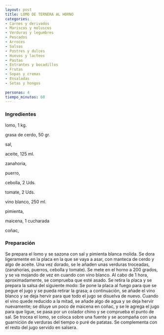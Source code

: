 ```yaml
---
layout: post
title: LOMO DE TERNERA AL HORNO
categories:
- Carnes y derivados
- Mariscos y moluscos
- Verduras y legumbres
- Pescados
- Arroces
- Salsas
- Postres y dulces
- Huevos y lacteos
- Pastas
- Entrantes y bocadillos
- Frutas
- Sopas y cremas
- Ensaladas
- Setas y hongos
 
personas: 4 
tiempo_minutos: 60 
---
```

<h3>Ingredientes</h3>
lomo, 1 kg.

grasa de cerdo, 50 gr.

sal,

aceite, 125 ml.

zanahoria,

puerro,

cebolla, 2 Uds.

tomate, 2 Uds.

vino blanco, 250 ml.

pimienta,

maicena, 1 cucharada

coñac,

<h3>Preparación</h3>
Se prepara el lomo y se sazona con sal y pimienta blanca molida. Se dora ligeramente en la placa en la que se vaya a asar, con manteca de cerdo y algo de aceite. Una vez dorado, se le añaden unas verduras troceadas, (zanahorias, puerros, cebolla y tomate). Se mete en el horno a 200 grados, y se va mojando de vez en cuando con vino blanco. Al cabo de 1 hora, aproximadamente, se comprueba que esté asado. Se retira la placa y se prepara la salsa del siguiente modo: Se pone la placa al fuego para que se pegue el jugo y se pueda retirar la grasa; a continuación, se añade el vino blanco y se deja hervir para que todo el jugo se disuelva de nuevo. Cuando el vino quede reducido a la mitad, se añade algo de agua y se deja hervir nuevamente; se diluye un poco de maicena en coñac, y se le agrega el jugo para que ligue, se pasa por un colador chino y se comprueba el punto de sal. Se trocea el lomo, se coloca sobre una fuente y se acompaña con una guarnición de verduras del tiempo o puré de patatas. Se complementa con el resto del jugo servido en salsera.

